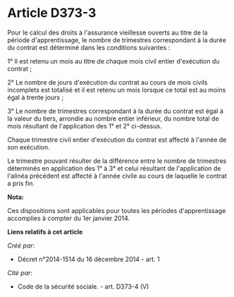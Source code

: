 # Article D373-3

Pour le calcul des droits à l'assurance vieillesse ouverts au titre de la période d'apprentissage, le nombre de trimestres
correspondant à la durée du contrat est déterminé dans les conditions suivantes : 

1° Il est retenu un mois au titre de chaque mois civil entier d'exécution du contrat ; 

2° Le nombre de jours d'exécution du contrat au cours de mois civils incomplets est totalisé et il est retenu un mois lorsque
ce total est au moins égal à trente jours ; 

3° Le nombre de trimestres correspondant à la durée du contrat est égal à la valeur du tiers, arrondie au nombre entier
inférieur, du nombre total de mois résultant de l'application des 1° et 2° ci-dessus. 

Chaque trimestre civil entier d'exécution du contrat est affecté à l'année de son exécution. 

Le trimestre pouvant résulter de la différence entre le nombre de trimestres déterminés en application des 1° à 3° et celui
résultant de l'application de l'alinéa précédent est affecté à l'année civile au cours de laquelle le contrat a pris fin.

**Nota:**

Ces dispositions sont applicables pour toutes les périodes d'apprentissage accomplies à compter du 1er janvier 2014.

**Liens relatifs à cet article**

_Créé par_:

  - Décret n°2014-1514 du 16 décembre 2014 - art. 1

_Cité par_:

  - Code de la sécurité sociale. - art. D373-4 (V)
